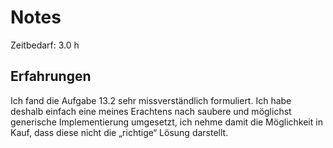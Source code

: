 # Notes

Zeitbedarf: 3.0 h

## Erfahrungen
Ich fand die Aufgabe 13.2 sehr missverständlich formuliert. Ich habe deshalb einfach eine meines Erachtens nach saubere und möglichst generische Implementierung umgesetzt, ich nehme damit die Möglichkeit in Kauf, dass diese nicht die „richtige“ Lösung darstellt.